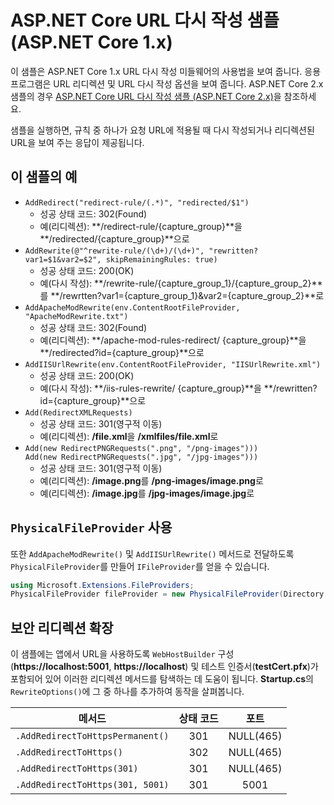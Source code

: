 # <a name="aspnet-core-url-rewriting-sample-aspnet-core-1x"></a>ASP.NET Core URL 다시 작성 샘플(ASP.NET Core 1.x)

이 샘플은 ASP.NET Core 1.x URL 다시 작성 미들웨어의 사용법을 보여 줍니다. 응용 프로그램은 URL 리디렉션 및 URL 다시 작성 옵션을 보여 줍니다. ASP.NET Core 2.x 샘플의 경우 [ASP.NET Core URL 다시 작성 샘플 (ASP.NET Core 2.x)](https://github.com/aspnet/Docs/tree/master/aspnetcore/fundamentals/url-rewriting/samples/2.x)을 참조하세요.

샘플을 실행하면, 규칙 중 하나가 요청 URL에 적용될 때 다시 작성되거나 리디렉션된 URL을 보여 주는 응답이 제공됩니다.

## <a name="examples-in-this-sample"></a>이 샘플의 예

* `AddRedirect("redirect-rule/(.*)", "redirected/$1")`
  - 성공 상태 코드: 302(Found)
  - 예(리디렉션): **/redirect-rule/{capture_group}**을 **/redirected/{capture_group}**으로
* `AddRewrite(@"^rewrite-rule/(\d+)/(\d+)", "rewritten?var1=$1&var2=$2", skipRemainingRules: true)`
  - 성공 상태 코드: 200(OK)
  - 예(다시 작성): **/rewrite-rule/{capture_group_1}/{capture_group_2}**를 **/rewrtten?var1={capture_group_1}&var2={capture_group_2}**로
* `AddApacheModRewrite(env.ContentRootFileProvider, "ApacheModRewrite.txt")`
  - 성공 상태 코드: 302(Found)
  - 예(리디렉션): **/apache-mod-rules-redirect/ {capture_group}**을 **/redirected?id={capture_group}**으로
* `AddIISUrlRewrite(env.ContentRootFileProvider, "IISUrlRewrite.xml")`
  - 성공 상태 코드: 200(OK)
  - 예(다시 작성): **/iis-rules-rewrite/ {capture_group}**을 **/rewritten?id={capture_group}**으로
* `Add(RedirectXMLRequests)`
  - 성공 상태 코드: 301(영구적 이동)
  - 예(리디렉션): **/file.xml**을 **/xmlfiles/file.xml**로
* `Add(new RedirectPNGRequests(".png", "/png-images")))`<br>`Add(new RedirectPNGRequests(".jpg", "/jpg-images")))`
  - 성공 상태 코드: 301(영구적 이동)
  - 예(리디렉션): **/image.png**를 **/png-images/image.png**로
  - 예(리디렉션): **/image.jpg**를 **/jpg-images/image.jpg**로

## <a name="using-a-physicalfileprovider"></a>`PhysicalFileProvider` 사용
또한 `AddApacheModRewrite()` 및 `AddIISUrlRewrite()` 메서드로 전달하도록 `PhysicalFileProvider`를 만들어 `IFileProvider`를 얻을 수 있습니다.
```csharp
using Microsoft.Extensions.FileProviders;
PhysicalFileProvider fileProvider = new PhysicalFileProvider(Directory.GetCurrentDirectory());
```
## <a name="secure-redirection-extensions"></a>보안 리디렉션 확장
이 샘플에는 앱에서 URL을 사용하도록 `WebHostBuilder` 구성(**https://localhost:5001**, **https://localhost**) 및 테스트 인증서(**testCert.pfx**)가 포함되어 있어 이러한 리디렉션 메서드를 탐색하는 데 도움이 됩니다. **Startup.cs**의 `RewriteOptions()`에 그 중 하나를 추가하여 동작을 살펴봅니다.

메서드 | 상태 코드 | 포트
--- | :---: | :---:
`.AddRedirectToHttpsPermanent()` | 301 | NULL(465)
`.AddRedirectToHttps()` | 302 | NULL(465)
`.AddRedirectToHttps(301)` | 301 | NULL(465)
`.AddRedirectToHttps(301, 5001)` | 301 | 5001
